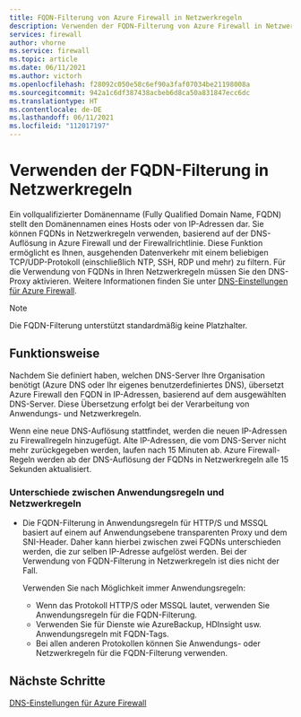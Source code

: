```yaml
---
title: FQDN-Filterung von Azure Firewall in Netzwerkregeln
description: Verwenden der FQDN-Filterung von Azure Firewall in Netzwerkregeln
services: firewall
author: vhorne
ms.service: firewall
ms.topic: article
ms.date: 06/11/2021
ms.author: victorh
ms.openlocfilehash: f28092c050e58c6ef90a3faf07034be21198008a
ms.sourcegitcommit: 942a1c6df387438acbeb6d8ca50a831847ecc6dc
ms.translationtype: HT
ms.contentlocale: de-DE
ms.lasthandoff: 06/11/2021
ms.locfileid: "112017197"
---
```

# <a name="use-fqdn-filtering-in-network-rules"></a>Verwenden der FQDN-Filterung in Netzwerkregeln

Ein vollqualifizierter Domänenname (Fully Qualified Domain Name, FQDN) stellt den Domänennamen eines Hosts oder von IP-Adressen dar. Sie können FQDNs in Netzwerkregeln verwenden, basierend auf der DNS-Auflösung in Azure Firewall und der Firewallrichtlinie. Diese Funktion ermöglicht es Ihnen, ausgehenden Datenverkehr mit einem beliebigen TCP/UDP-Protokoll (einschließlich NTP, SSH, RDP und mehr) zu filtern. Für die Verwendung von FQDNs in Ihren Netzwerkregeln müssen Sie den DNS-Proxy aktivieren. Weitere Informationen finden Sie unter [DNS-Einstellungen für Azure Firewall](dns-settings.md).

> [!NOTE]
> Die FQDN-Filterung unterstützt standardmäßig keine Platzhalter.

## <a name="how-it-works"></a>Funktionsweise

Nachdem Sie definiert haben, welchen DNS-Server Ihre Organisation benötigt (Azure DNS oder Ihr eigenes benutzerdefiniertes DNS), übersetzt Azure Firewall den FQDN in IP-Adressen, basierend auf dem ausgewählten DNS-Server. Diese Übersetzung erfolgt bei der Verarbeitung von Anwendungs- und Netzwerkregeln.

Wenn eine neue DNS-Auflösung stattfindet, werden die neuen IP-Adressen zu Firewallregeln hinzugefügt. Alte IP-Adressen, die vom DNS-Server nicht mehr zurückgegeben werden, laufen nach 15 Minuten ab. Azure Firewall-Regeln werden ab der DNS-Auflösung der FQDNs in Netzwerkregeln alle 15 Sekunden aktualisiert.

### <a name="differences-in-application-rules-vs-network-rules"></a>Unterschiede zwischen Anwendungsregeln und Netzwerkregeln

- Die FQDN-Filterung in Anwendungsregeln für HTTP/S und MSSQL basiert auf einem auf Anwendungsebene transparenten Proxy und dem SNI-Header. Daher kann hierbei zwischen zwei FQDNs unterschieden werden, die zur selben IP-Adresse aufgelöst werden. Bei der Verwendung von FQDN-Filterung in Netzwerkregeln ist dies nicht der Fall. 

   Verwenden Sie nach Möglichkeit immer Anwendungsregeln:
  - Wenn das Protokoll HTTP/S oder MSSQL lautet, verwenden Sie Anwendungsregeln für die FQDN-Filterung.
  - Verwenden Sie für Dienste wie AzureBackup, HDInsight usw. Anwendungsregeln mit FQDN-Tags.
  - Bei allen anderen Protokollen können Sie Anwendungs- oder Netzwerkregeln für die FQDN-Filterung verwenden.

## <a name="next-steps"></a>Nächste Schritte

[DNS-Einstellungen für Azure Firewall](dns-settings.md)
